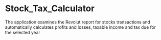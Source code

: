 # Stock_Tax_Calculator
The application examines the Revolut report for stocks transactions and automatically calculates profits and losses, taxable income and tax due for the selected year
